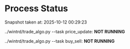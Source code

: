 # Process Status

Snapshot taken at: 2025-10-12 00:29:23

../wintrd/trade_algo.py --task price_update: **NOT RUNNING**

../wintrd/trade_algo.py --task buy_sell: **NOT RUNNING**

